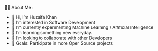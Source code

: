 👨‍💻 About Me :

- 👋 Hi, I’m Huzaifa Khan
- 👀 I’m interested in Software Development
- 🌱 I’m currently experimenting Machine Learning / Artificial Intelligence
- 📖 I’m learning something new everyday.
- 👯 I’m looking to collaborate with other Developers
- 🙌 Goals: Participate in more Open Source projects

